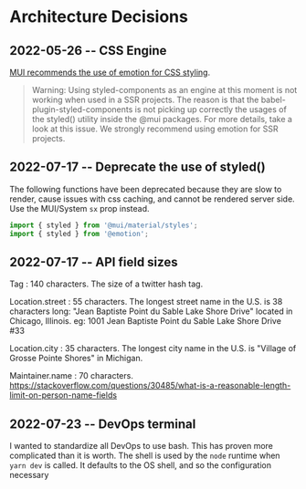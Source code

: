 # Architecture Decisions

## 2022-05-26 -- CSS Engine

[MUI recommends the use of emotion for CSS styling](https://mui.com/material-ui/guides/styled-engine/).

> Warning: Using styled-components as an engine at this moment is not working when used in a SSR projects. The reason is that the babel-plugin-styled-components is not picking up correctly the usages of the styled() utility inside the @mui packages. For more details, take a look at this issue. We strongly recommend using emotion for SSR projects.

## 2022-07-17 -- Deprecate the use of styled()

The following functions have been deprecated because they are slow to render, cause issues with css caching, and cannot be rendered server side. Use the MUI/System `sx` prop instead.

```js
import { styled } from '@mui/material/styles';
import { styled } from '@emotion';
```

## 2022-07-17 -- API field sizes

Tag : 140 characters. The size of a twitter hash tag.

Location.street : 55 characters. The longest street name in the U.S. is 38 characters long: "Jean Baptiste Point du Sable Lake Shore Drive" located in Chicago, Illinois. eg: 1001 Jean Baptiste Point du Sable Lake Shore Drive #33

Location.city : 35 characters. The longest city name in the U.S. is "Village of Grosse Pointe Shores" in Michigan.

Maintainer.name : 70 characters. https://stackoverflow.com/questions/30485/what-is-a-reasonable-length-limit-on-person-name-fields

## 2022-07-23 -- DevOps terminal

I wanted to standardize all DevOps to use bash. This has proven more complicated than it is worth. The shell is used by the `node` runtime when `yarn dev` is called. It defaults to the OS shell, and so the configuration necessary
